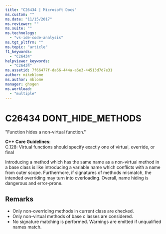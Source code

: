 ```yaml
---
title: "C26434 | Microsoft Docs"
ms.custom: ""
ms.date: "11/15/2017"
ms.reviewer: ""
ms.suite: ""
ms.technology: 
  - "vs-ide-code-analysis"
ms.tgt_pltfrm: ""
ms.topic: "article"
f1_keywords: 
  - "C26434"
helpviewer_keywords: 
  - "C26434"
ms.assetid: 7f66477f-da66-444a-a6e3-44513d7d7e31
author: mikeblome
ms.author: mblome
manager: ghogen
ms.workload: 
  - "multiple"
---
```

# C26434 DONT_HIDE_METHODS
"Function hides a non-virtual function."

**C++ Core Guidelines**:   
C.128: Virtual functions should specify exactly one of virtual, override, or final

Introducing a method which has the same name as a non-virtual method in a base class is like introducing a variable name which conflicts with a name from outer scope. Furthermore, if signatures of methods mismatch, the intended overriding may turn into overloading. Overall, name hiding is dangerous and error-prone.

## Remarks    
 -  Only non-overriding methods in current class are checked.
-  Only non-virtual methods of base c lasses are considered.
-  No signature matching is performed. Warnings are emitted if unqualified names match.

